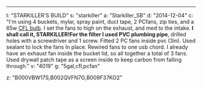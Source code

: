 ---
t: "STARKILLER'S BUILD"
s: "starkiller"
a: "Starkiller_SB"
d: "2014-12-04"
c: "I'm using 4 buckets, mylar, spray paint, duct tape, 2 PCfans, zip ties, and a 65w <a href='https://amzn.to/3jMfTYw'>CFL bulb</a>. I set the fans to high on the exhaust, and med to the intake.<strong> I shall call it, STARKILLER!</strong><strong>For the filter I used PVC plumbing pipe</strong>, drilled holes with a screwdriver and 1 screw. Fitted 2 PC fans inside pvc (3in). Used sealant to lock the fans In place. Rewired fans to one usb chord. I already have an exhaust fan inside the bucket lid, so all together a total of 3 fans. Used drywall patch tape as a screen inside to keep carbon from falling through."
v: "4019"
g: "5gal,cfl,pcfan"

z: "B000VBW17S,B002QVFN7G,B009F37KO2"
